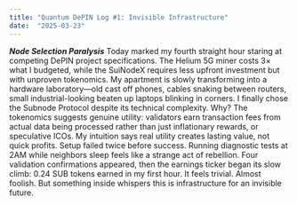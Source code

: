 ```yaml
---
title: "Quantum DePIN Log #1: Invisible Infrastructure"
date:  "2025-03-23"
---
```


***Node Selection Paralysis***
Today marked my fourth straight hour staring at competing DePIN project specifications. The Helium 5G miner costs 3× what I budgeted, while the SuiNodeX requires less upfront investment but with unproven tokenomics. My apartment is slowly transforming into a hardware laboratory—old cast off phones, cables snaking between routers, small industrial-looking beaten up laptops blinking in corners.
I finally chose the Subnode Protocol despite its technical complexity. Why? The tokenomics suggests genuine utility: validators earn transaction fees from actual data being processed rather than just inflationary rewards, or speculative ICOs. My intuition says real utility creates lasting value, not quick profits.
Setup failed twice before success. Running diagnostic tests at 2AM while neighbors sleep feels like a strange act of rebellion. Four validation confirmations appeared, then the earnings ticker began its slow climb: 0.24 SUB tokens earned in my first hour.
It feels trivial. Almost foolish. But something inside whispers this is infrastructure for an invisible future.
